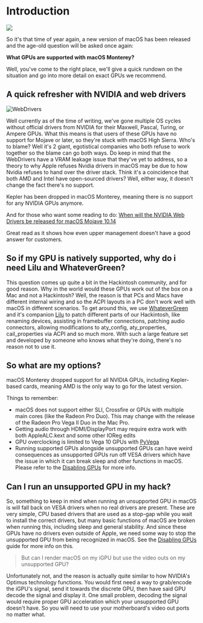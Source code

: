 # Introduction



![](logo.png)

So it's that time of year again, a new version of macOS has been released and the age-old question will be asked once again:

**What GPUs are supported with macOS Monterey?**

Well, you've come to the right place, we'll give a quick rundown on the situation and go into more detail on exact GPUs we recommend.

## A quick refresher with NVIDIA and web drivers

![WebDrivers](WebDrivers.gif)

Well currently as of the time of writing, we've gone multiple OS cycles without official drivers from NVIDIA for their Maxwell, Pascal, Turing, or Ampere GPUs. What this means is that users of these GPUs have no support for Mojave or later, so they're stuck with macOS High Sierra. Who's to blame? Well it's 2 giant, egotistical companies who both refuse to work together so the blame can go both ways. Do keep in mind that the WebDrivers have a VRAM leakage issue that they've yet to address, so a theory to why Apple refuses Nvidia drivers in macOS may be due to how Nvidia refuses to hand over the driver stack. Think it's a coincidence that both AMD and Intel have open-sourced drivers? Well, either way, it doesn't change the fact there's no support.

Kepler has been dropped in macOS Monterey, meaning there is no support for any NVIDIA GPUs anymore.

And for those who want some reading to do: [When will the NVIDIA Web Drivers be released for macOS Mojave 10.14](https://devtalk.nvidia.com/default/topic/1042520/drivers/-when-will-the-nvidia-web-drivers-be-released-for-macos-mojave-10-14-/post/5358999/#5358999)

Great read as it shows how even upper management doesn't have a good answer for customers.

## So if my GPU is natively supported, why do i need Lilu and WhateverGreen?

This question comes up quite a bit in the Hackintosh community, and for good reason. Why in the world would these GPUs work out of the box on a Mac and not a Hackintosh? Well, the reason is that PCs and Macs have different internal wiring and so the ACPI layouts in a PC don't work well with macOS in different scenarios. To get around this, we use [WhateverGreen](https://github.com/acidanthera/WhateverGreen/releases) and it's companion [Lilu](https://github.com/acidanthera/Lilu/releases) to patch different parts of our Hackintosh, like renaming devices, assisting in framebuffer connections, patching audio connectors, allowing modifications to aty\_config, aty\_properties, cail\_properties via ACPI and so much more. With such a large feature set and developed by someone who knows what they're doing, there's no reason not to use it.

## So what are my options?

macOS Monterey dropped support for all NVIDIA GPUs, including Kepler-based cards, meaning AMD is the only way to go for the latest version.

Things to remember:

* macOS does not support either SLI, Crossfire or GPUs with multiple main cores (like the Radeon Pro Duo). This may change with the release of the Radeon Pro Vega II Duo in the Mac Pro.
* Getting audio through HDMI/DisplayPort may require extra work with both AppleALC.kext and some other IOReg edits
* GPU overclocking is limited to Vega 10 GPUs with [PyVega](https://github.com/corpnewt/PyVega)
* Running supported GPUs alongside unsupported GPUs can have weird consequences as unsupported GPUs run off VESA drivers which have the issue in which it can break sleep and other functions in macOS. Please refer to the [Disabling GPUs](https://dortania.github.io/OpenCore-Install-Guide/extras/spoof.html) for more info.

## Can I run an unsupported GPU in my hack?

So, something to keep in mind when running an unsupported GPU in macOS is will fall back on VESA drivers when no real drivers are present. These are very simple, CPU based drivers that are used as a stop-gap while you wait to install the correct drivers, but many basic functions of macOS are broken when running this, including sleep and general stability. And since these GPUs have no drivers even outside of Apple, we need some way to stop the unsupported GPU from being recognized in macOS. See the [Disabling GPUs](https://dortania.github.io/OpenCore-Install-Guide/extras/spoof.html) guide for more info on this.

> But can I render macOS on my iGPU but use the video outs on my unsupported GPU?

Unfortunately not, and the reason is actually quite similar to how NVIDIA's Optimus technology functions. You would first need a way to grab/encode the iGPU's signal, send it towards the discrete GPU, then have said GPU decode the signal and display it. One small problem, decoding the signal would require proper GPU acceleration which your unsupported GPU doesn't have. So you will need to use your motherboard's video out ports no matter what.


